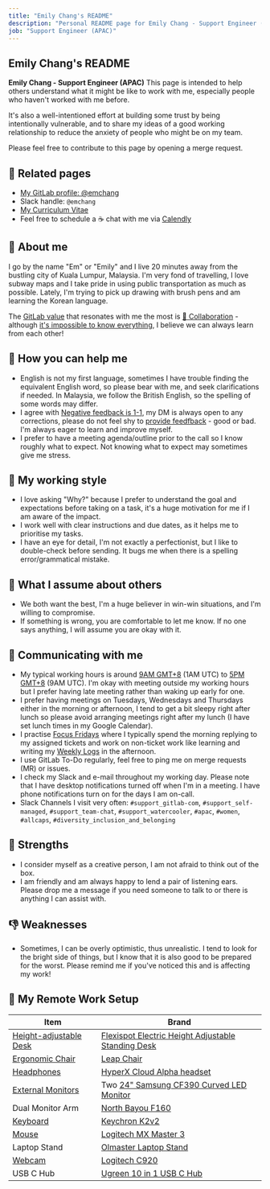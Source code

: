 ```yaml
---
title: "Emily Chang's README"
description: "Personal README page for Emily Chang - Support Engineer (APAC)"
job: "Support Engineer (APAC)"
---
```


## Emily Chang's README

**Emily Chang - Support Engineer (APAC)** This page is intended to help others understand what it might be like to work with me, especially people who haven't worked with me before.

It's also a well-intentioned effort at building some trust by being intentionally vulnerable, and to share my ideas of a good working relationship to reduce the anxiety of people who might be on my team.

Please feel free to contribute to this page by opening a merge request.

## 👤 Related pages

- [My GitLab profile: @emchang](https://gitlab.com/emchang)
- Slack handle: `@emchang`
- [My Curriculum Vitae](https://emchang.gitlab.io/)
- Feel free to schedule a ☕ chat with me via [Calendly](https://calendly.com/emchang/coffeechat)

## 💜 About me

I go by the name "Em" or "Emily" and I live 20 minutes away from the bustling city of Kuala Lumpur, Malaysia. I'm very fond of travelling, I love subway maps and I take pride in using public transportation as much as possible. Lately, I'm trying to pick up drawing with brush pens and am learning the Korean language.

The [GitLab value](/handbook/values/) that resonates with me the most is [🤝 Collaboration](/handbook/values/#collaboration) - although [it's impossible to know everything](/handbook/values/#its-impossible-to-know-everything), I believe we can always learn from each other!

## 🤝 How you can help me

- English is not my first language, sometimes I have trouble finding the equivalent English word, so please bear with me, and seek clarifications if needed. In Malaysia, we follow the British English, so the spelling of some words may differ.
- I agree with [Negative feedback is 1-1](/handbook/values/#negative-feedback-is-1-1), my DM is always open to any corrections, please do not feel shy to [provide feedfback](/handbook/values/#give-feedback-effectively) - good or bad. I'm always eager to learn and improve myself.
- I prefer to have a meeting agenda/outline prior to the call so I know roughly what to expect. Not knowing what to expect may sometimes give me stress.

## 💼 My working style

- I love asking "Why?" because I prefer to understand the goal and expectations before taking on a task, it's a huge motivation for me if I am aware of the impact.
- I work well with clear instructions and due dates, as it helps me to prioritise my tasks.
- I have an eye for detail, I'm not exactly a perfectionist, but I like to double-check before sending. It bugs me when there is a spelling error/grammatical mistake.

## 🤔 What I assume about others

- We both want the best, I'm a huge believer in win-win situations, and I'm willing to compromise.
- If something is wrong, you are comfortable to let me know. If no one says anything, I will assume you are okay with it.

## 💬 Communicating with me

- My typical working hours is around [9AM GMT+8](https://www.timeanddate.com/worldclock/converter.html?iso=20210729T010000&p1=122) (1AM UTC) to [5PM GMT+8](https://www.timeanddate.com/worldclock/converter.html?iso=20210729T090000&p1=122) (9AM UTC). I'm okay with meeting outside my working hours but I prefer having late meeting rather than waking up early for one.
- I prefer having meetings on Tuesdays, Wednesdays and Thursdays either in the morning or afternoon, I tend to get a bit sleepy right after lunch so please avoid arranging meetings right after my lunch (I have set lunch times in my Google Calendar).
- I practise [Focus Fridays](/handbook/communication/#focus-fridays) where I typically spend the morning replying to my assigned tickets and work on non-ticket work like learning and writing my [Weekly Logs](https://gitlab.com/emchang/open-notebook/-/issues?scope=all&state=all&label_name[]=Weekly%20Log%20%F0%9F%93%9D) in the afternoon.
- I use GitLab To-Do regularly, feel free to ping me on merge requests (MR) or issues.
- I check my Slack and e-mail throughout my working day. Please note that I have desktop notifications turned off when I'm in a meeting. I have phone notifications turn on for the days I am on-call.
- Slack Channels I visit very often: `#support_gitlab-com`, `#support_self-managed`, `#support_team-chat`, `#support_watercooler`, `#apac`, `#women`, `#allcaps`, `#diversity_inclusion_and_belonging`

## 💪 Strengths

- I consider myself as a creative person, I am not afraid to think out of the box.
- I am friendly and am always happy to lend a pair of listening ears. Please drop me a message if you need someone to talk to or there is anything I can assist with.

## 👎 Weaknesses

- Sometimes, I can be overly optimistic, thus unrealistic. I tend to look for the bright side of things, but I know that it is also good to be prepared for the worst. Please remind me if you've noticed this and is affecting my work!

## 🏡 My Remote Work Setup

| Item | Brand |
| ------ | ------ |
| [Height-adjustable Desk](/handbook/company/culture/all-remote/workspace/#desks) | [Flexispot Electric Height Adjustable Standing Desk](https://www.igreen.my/products/Flexispot-ergonomic-sit-stand-standing-desk-malaysia/malaysia-3-stage-dual-motor-height-adjustable-standing-desk-table) |
| [Ergonomic Chair](/handbook/company/culture/all-remote/workspace/#chair) | [Leap Chair](https://store.steelcase.com/seating/office-chairs/leap) |
| [Headphones](/handbook/company/culture/all-remote/workspace/#headphones) | [HyperX Cloud Alpha headset](https://www.soundguys.com/hyperx-cloud-alpha-gaming-headset-review-23223/) |
| [External Monitors](/handbook/company/culture/all-remote/workspace/#monitor) | Two [24" Samsung CF390 Curved LED Monitor](https://www.samsung.com/us/computing/monitors/curved/24-cf396-curved-led-monitor-lc24f396fhnxza/) |
| Dual Monitor Arm | [North Bayou F160](https://shopee.com.my/-New-Version-9KG-NB-North-Bayou-F160-17-to-27-Inch-Gas-Strut-Dual-Monitor-Desktop-Arm-Desk-Mount-i.79342221.2408869965) |
| [Keyboard](/handbook/company/culture/all-remote/workspace/#external-keyboard-and-mouse) | [Keychron K2v2](https://www.keychron.com/products/keychron-k2-wireless-mechanical-keyboard) |
| [Mouse](/handbook/company/culture/all-remote/workspace/#external-keyboard-and-mouse) | [Logitech MX Master 3](https://www.logitech.com/en-my/products/mice/mx-master-3s.html) |
| Laptop Stand | [Olmaster Laptop Stand](https://www.amazon.com/Muti-Angle-Adjustable-Heat-Vent-Ergonomic-Compatible/dp/B081YHNXZ5) |
| [Webcam](/handbook/company/culture/all-remote/workspace/#camera-with-video-capability) | [Logitech C920](https://support.logi.com/hc/en-us/articles/360024326953-Getting-started-HD-Pro-Webcam-C920) |
| USB C Hub | [Ugreen 10 in 1 USB C Hub](https://www.ugreen.com/products/10-in-1-usb-c-hub) |
